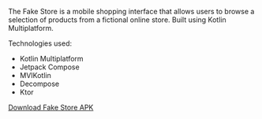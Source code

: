 The Fake Store is a mobile shopping interface that allows users to browse a selection of products from a fictional online store. Built using Kotlin Multiplatform. 

Technologies used: 
- Kotlin Multiplatform 
- Jetpack Compose
- MVIKotlin
- Decompose
- Ktor

[Download Fake Store APK](https://github.com/devmarsian/FakeStore/raw/main/composeApp/release/FakeAppRelease.apk)

